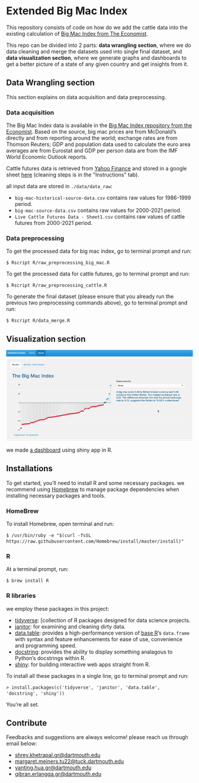 # Extended Big Mac Index

This repository consists of code on how do we add the cattle data into the existing calculation of [Big Mac Index from The Economist](https://www.economist.com/big-mac-index).

This repo can be divided into 2 parts: **data wrangling section**, where we do data cleaning and merge the datasets used into single final dataset, and **data visualization section**, where we generate graphs and dashboards to get a better picture of a state of any given country and get insights from it.

## Data Wrangling section
This section explains on data acquisition and data preprocessing. 

### Data acquisition
The Big Mac Index data is available in the [Big Mac Index repository from the Economist](https://github.com/TheEconomist/big-mac-data).  Based on the source, big mac prices are from McDonald’s directly and from reporting around the world; exchange rates are from Thomson Reuters; GDP and population data used to calculate the euro area averages are from Eurostat and GDP per person data are from the IMF World Economic Outlook reports.

Cattle futures data is retrieved from [Yahoo Finance](https://finance.yahoo.com/quote/LE%3DF/history?period1=1015200000&period2=1633478400&interval=1d&filter=history&frequency=1d&includeAdjustedClose=true&guccounter=1&guce_referrer=aHR0cHM6Ly9sb2dpbi55YWhvby5jb20v&guce_referrer_sig=AQAAAGCpe03QebHzUStS2mougl8dnCKJAI-ZyXcfxtvlxyfxGjS1lqE8u4TUsHkg3F3PI3zDSKJd4HZgW-8v7eGWYC2e3--U52QtxztdCs8137CThk1b94VTOHM6MkGVnUlCoBq0dyV_GoDX16AG87SZhF8yG1fBrCRv3sHdq3SYD9SB) and stored in a google sheet [here](https://docs.google.com/spreadsheets/d/1DrBVZoM5-B5d23bevXhAXY-jh8Z17KsypR1tD66cNVc/edit?usp=sharing) (cleaning steps is in the "Instructions" tab).

all input data are stored in `./data/data_raw`:
* `big-mac-historical-source-data.csv` contains raw values for 1986-1999 period.
* `big-mac-source-data.csv` contains raw values for 2000-2021 period.
* `Live Cattle Futures Data - Sheet1.csv` contains raw values of cattle futures from 2000-2021 period.

### Data preprocessing
To get the processed data for big mac index, go to terminal prompt and run:
```
$ Rscript R/raw_preprocessing_big_mac.R
```

To get the processed data for cattle futures, go to terminal prompt and run:
```
$ Rscript R/raw_preprocessing_cattle.R
```

To generate the final dataset (please ensure that you already run the previous two preprocessing commands above), go to terminal prompt and run:
```
$ Rscript R/data_merge.R
```

## Visualization section
![big mac index](./misc/big_mac_index.gif)

we made [a dashboard](https://businessbaddies.shinyapps.io/big_mac/) using shiny app in R.
  
## Installations
To get started, you’ll need to install R and some necessary packages. we recommend using [Homebrew](https://brew.sh/) to manage package dependencies when installing necessary packages and tools. 

### HomeBrew
To install Homebrew, open terminal and run:
```
$ /usr/bin/ruby -e "$(curl -fsSL https://raw.githubusercontent.com/Homebrew/install/master/install)"
```

### R
At a terminal prompt, run:
```
$ brew install R
```

### R libraries
we employ these packages in this project:
- [tidyverse](https://www.tidyverse.org/): [collection of R packages designed for data science projects.
- [janitor](https://garthtarr.github.io/meatR/janitor.html): for examining and cleaning dirty data.
- [data.table](https://rdatatable.gitlab.io/data.table/): provides a high-performance version of  [base R](https://www.r-project.org/about.html)’s  `data.frame`  with syntax and feature enhancements for ease of use, convenience and programming speed.
- [docstring](https://cran.r-project.org/web/packages/docstring/vignettes/docstring_intro.html): provides the ability to display something analagous to Python’s docstrings within R.
- [shiny](https://shiny.rstudio.com/): for building interactive web apps straight from R.

To install all these packages in a single line, go to terminal prompt and run:
```
> install.packages(c('tidyverse', 'janitor', 'data.table', 'docstring', 'shiny'))
```

You’re all set.

## Contribute
Feedbacks and suggestions are always welcome! please reach us through email below:
* shrey.khetrapal.gr@dartmouth.edu
* margaret.meiners.tu22@tuck.dartmouth.edu 
* yanting.hua.gr@dartmouth.edu
* gibran.erlangga.gr@dartmouth.edu